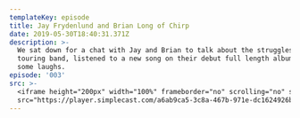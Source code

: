 ```yaml
---
templateKey: episode
title: Jay Frydenlund and Brian Long of Chirp
date: 2019-05-30T18:40:31.371Z
description: >-
  We sat down for a chat with Jay and Brian to talk about the struggles of a
  touring band, listened to a new song on their debut full length album, and had
  some laughs. 
episode: '003'
src: >-
  <iframe height="200px" width="100%" frameborder="no" scrolling="no" seamless
  src="https://player.simplecast.com/a6ab9ca5-3c8a-467b-971e-dc1624926b88?dark=false"></iframe>
---
```


